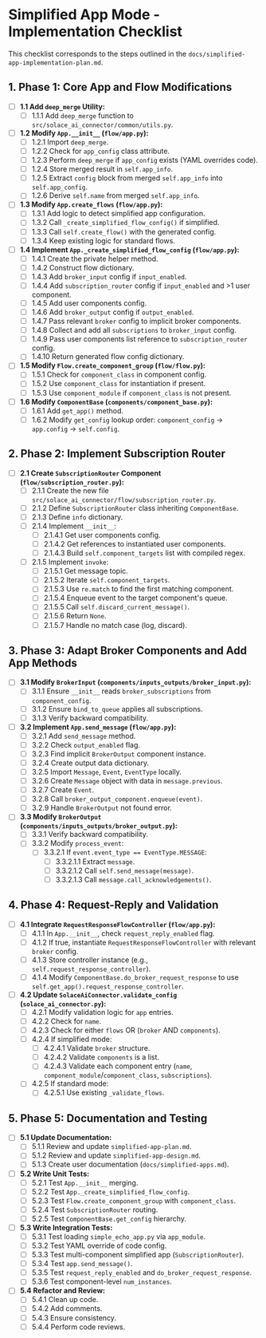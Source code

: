 # Simplified App Mode - Implementation Checklist

This checklist corresponds to the steps outlined in the `docs/simplified-app-implementation-plan.md`.

## 1. Phase 1: Core App and Flow Modifications

- [ ] **1.1 Add `deep_merge` Utility:**
    - [ ] 1.1.1 Add `deep_merge` function to `src/solace_ai_connector/common/utils.py`.
- [ ] **1.2 Modify `App.__init__` (`flow/app.py`):**
    - [ ] 1.2.1 Import `deep_merge`.
    - [ ] 1.2.2 Check for `app_config` class attribute.
    - [ ] 1.2.3 Perform `deep_merge` if `app_config` exists (YAML overrides code).
    - [ ] 1.2.4 Store merged result in `self.app_info`.
    - [ ] 1.2.5 Extract `config` block from merged `self.app_info` into `self.app_config`.
    - [ ] 1.2.6 Derive `self.name` from merged `self.app_info`.
- [ ] **1.3 Modify `App.create_flows` (`flow/app.py`):**
    - [ ] 1.3.1 Add logic to detect simplified app configuration.
    - [ ] 1.3.2 Call `_create_simplified_flow_config()` if simplified.
    - [ ] 1.3.3 Call `self.create_flow()` with the generated config.
    - [ ] 1.3.4 Keep existing logic for standard flows.
- [ ] **1.4 Implement `App._create_simplified_flow_config` (`flow/app.py`):**
    - [ ] 1.4.1 Create the private helper method.
    *   [ ] 1.4.2 Construct flow dictionary.
    *   [ ] 1.4.3 Add `broker_input` config if `input_enabled`.
    *   [ ] 1.4.4 Add `subscription_router` config if `input_enabled` and >1 user component.
    *   [ ] 1.4.5 Add user components config.
    *   [ ] 1.4.6 Add `broker_output` config if `output_enabled`.
    *   [ ] 1.4.7 Pass relevant `broker` config to implicit broker components.
    *   [ ] 1.4.8 Collect and add all `subscriptions` to `broker_input` config.
    *   [ ] 1.4.9 Pass user components list reference to `subscription_router` config.
    *   [ ] 1.4.10 Return generated flow config dictionary.
- [ ] **1.5 Modify `Flow.create_component_group` (`flow/flow.py`):**
    *   [ ] 1.5.1 Check for `component_class` in component config.
    *   [ ] 1.5.2 Use `component_class` for instantiation if present.
    *   [ ] 1.5.3 Use `component_module` if `component_class` is not present.
- [ ] **1.6 Modify `ComponentBase` (`components/component_base.py`):**
    *   [ ] 1.6.1 Add `get_app()` method.
    *   [ ] 1.6.2 Modify `get_config` lookup order: `component_config` -> `app.config` -> `self.config`.

## 2. Phase 2: Implement Subscription Router

- [ ] **2.1 Create `SubscriptionRouter` Component (`flow/subscription_router.py`):**
    *   [ ] 2.1.1 Create the new file `src/solace_ai_connector/flow/subscription_router.py`.
    *   [ ] 2.1.2 Define `SubscriptionRouter` class inheriting `ComponentBase`.
    *   [ ] 2.1.3 Define `info` dictionary.
    *   [ ] 2.1.4 Implement `__init__`:
        *   [ ] 2.1.4.1 Get user components config.
        *   [ ] 2.1.4.2 Get references to instantiated user components.
        *   [ ] 2.1.4.3 Build `self.component_targets` list with compiled regex.
    *   [ ] 2.1.5 Implement `invoke`:
        *   [ ] 2.1.5.1 Get message topic.
        *   [ ] 2.1.5.2 Iterate `self.component_targets`.
        *   [ ] 2.1.5.3 Use `re.match` to find the first matching component.
        *   [ ] 2.1.5.4 Enqueue event to the target component's queue.
        *   [ ] 2.1.5.5 Call `self.discard_current_message()`.
        *   [ ] 2.1.5.6 Return `None`.
        *   [ ] 2.1.5.7 Handle no match case (log, discard).

## 3. Phase 3: Adapt Broker Components and Add App Methods

- [ ] **3.1 Modify `BrokerInput` (`components/inputs_outputs/broker_input.py`):**
    *   [ ] 3.1.1 Ensure `__init__` reads `broker_subscriptions` from `component_config`.
    *   [ ] 3.1.2 Ensure `bind_to_queue` applies all subscriptions.
    *   [ ] 3.1.3 Verify backward compatibility.
- [ ] **3.2 Implement `App.send_message` (`flow/app.py`):**
    *   [ ] 3.2.1 Add `send_message` method.
    *   [ ] 3.2.2 Check `output_enabled` flag.
    *   [ ] 3.2.3 Find implicit `BrokerOutput` component instance.
    *   [ ] 3.2.4 Create output data dictionary.
    *   [ ] 3.2.5 Import `Message`, `Event`, `EventType` locally.
    *   [ ] 3.2.6 Create `Message` object with data in `message.previous`.
    *   [ ] 3.2.7 Create `Event`.
    *   [ ] 3.2.8 Call `broker_output_component.enqueue(event)`.
    *   [ ] 3.2.9 Handle `BrokerOutput` not found error.
- [ ] **3.3 Modify `BrokerOutput` (`components/inputs_outputs/broker_output.py`):**
    *   [ ] 3.3.1 Verify backward compatibility.
    *   [ ] 3.3.2 Modify `process_event`:
        *   [ ] 3.3.2.1 If `event.event_type == EventType.MESSAGE`:
            *   [ ] 3.3.2.1.1 Extract `message`.
            *   [ ] 3.3.2.1.2 Call `self.send_message(message)`.
            *   [ ] 3.3.2.1.3 Call `message.call_acknowledgements()`.

## 4. Phase 4: Request-Reply and Validation

- [ ] **4.1 Integrate `RequestResponseFlowController` (`flow/app.py`):**
    *   [ ] 4.1.1 In `App.__init__`, check `request_reply_enabled` flag.
    *   [ ] 4.1.2 If true, instantiate `RequestResponseFlowController` with relevant `broker` config.
    *   [ ] 4.1.3 Store controller instance (e.g., `self.request_response_controller`).
    *   [ ] 4.1.4 Modify `ComponentBase.do_broker_request_response` to use `self.get_app().request_response_controller`.
- [ ] **4.2 Update `SolaceAiConnector.validate_config` (`solace_ai_connector.py`):**
    *   [ ] 4.2.1 Modify validation logic for `app` entries.
    *   [ ] 4.2.2 Check for `name`.
    *   [ ] 4.2.3 Check for either `flows` OR (`broker` AND `components`).
    *   [ ] 4.2.4 If simplified mode:
        *   [ ] 4.2.4.1 Validate `broker` structure.
        *   [ ] 4.2.4.2 Validate `components` is a list.
        *   [ ] 4.2.4.3 Validate each component entry (`name`, `component_module`/`component_class`, `subscriptions`).
    *   [ ] 4.2.5 If standard mode:
        *   [ ] 4.2.5.1 Use existing `_validate_flows`.

## 5. Phase 5: Documentation and Testing

- [ ] **5.1 Update Documentation:**
    *   [ ] 5.1.1 Review and update `simplified-app-plan.md`.
    *   [ ] 5.1.2 Review and update `simplified-app-design.md`.
    *   [ ] 5.1.3 Create user documentation (`docs/simplified-apps.md`).
- [ ] **5.2 Write Unit Tests:**
    *   [ ] 5.2.1 Test `App.__init__` merging.
    *   [ ] 5.2.2 Test `App._create_simplified_flow_config`.
    *   [ ] 5.2.3 Test `Flow.create_component_group` with `component_class`.
    *   [ ] 5.2.4 Test `SubscriptionRouter` routing.
    *   [ ] 5.2.5 Test `ComponentBase.get_config` hierarchy.
- [ ] **5.3 Write Integration Tests:**
    *   [ ] 5.3.1 Test loading `simple_echo_app.py` via `app_module`.
    *   [ ] 5.3.2 Test YAML override of code config.
    *   [ ] 5.3.3 Test multi-component simplified app (`SubscriptionRouter`).
    *   [ ] 5.3.4 Test `app.send_message()`.
    *   [ ] 5.3.5 Test `request_reply_enabled` and `do_broker_request_response`.
    *   [ ] 5.3.6 Test component-level `num_instances`.
- [ ] **5.4 Refactor and Review:**
    *   [ ] 5.4.1 Clean up code.
    *   [ ] 5.4.2 Add comments.
    *   [ ] 5.4.3 Ensure consistency.
    *   [ ] 5.4.4 Perform code reviews.
